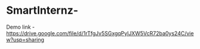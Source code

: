 # SmartInternz-

Demo link - https://drive.google.com/file/d/1rTfgJv5SGxgqPylJXW5VcR72ba0ys24C/view?usp=sharing
